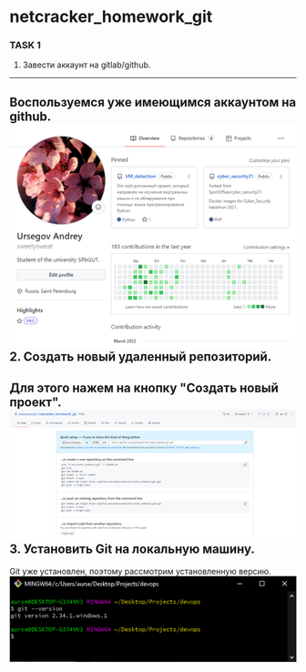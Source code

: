 # netcracker_homework_git
### TASK 1
1. Завести аккаунт на gitlab/github.
---
Воспользуемся уже имеющимся аккаунтом на github.
![sample](img/git_acc.png)
2. Создать новый удаленный репозиторий.
---
Для этого нажем на кнопку "Создать новый проект".
![sample](img/new_rep.png)
3. Установить Git на локальную машину.
---
Git уже установлен, поэтому рассмотрим установленную версию.
![sample](img/git_version.png)